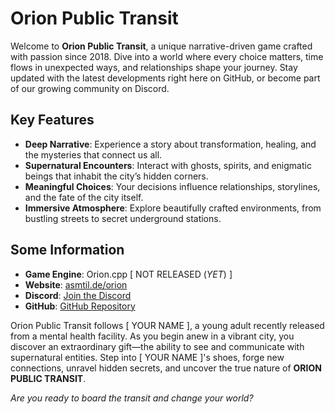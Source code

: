 # Orion Public Transit

Welcome to **Orion Public Transit**, a unique narrative-driven game crafted with passion since 2018. Dive into a world where every choice matters, time flows in unexpected ways, and relationships shape your journey. Stay updated with the latest developments right here on GitHub, or become part of our growing community on Discord.

## Key Features

- **Deep Narrative**: Experience a story about transformation, healing, and the mysteries that connect us all.
- **Supernatural Encounters**: Interact with ghosts, spirits, and enigmatic beings that inhabit the city’s hidden corners.
- **Meaningful Choices**: Your decisions influence relationships, storylines, and the fate of the city itself.
- **Immersive Atmosphere**: Explore beautifully crafted environments, from bustling streets to secret underground stations.

## Some Information

- **Game Engine**: Orion.cpp [ NOT RELEASED (*YET*) ]
- **Website**: [asmtil.de/orion](https://asmtil.de/orion)
- **Discord**: [Join the Discord](https://discord.gg/)
- **GitHub**: [GitHub Repository](https://github.com/asmtilde/opt)

Orion Public Transit follows [ YOUR NAME ], a young adult recently released from a mental health facility. As you begin anew in a vibrant city, you discover an extraordinary gift—the ability to see and communicate with supernatural entities. Step into [ YOUR NAME ]'s shoes, forge new connections, unravel hidden secrets, and uncover the true nature of **ORION PUBLIC TRANSIT**.

*Are you ready to board the transit and change your world?*